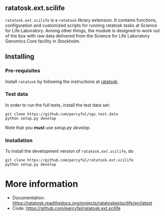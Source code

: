 ## ratatosk.ext.scilife ##

`ratatosk.ext.scilife` is a `ratatosk` library extension. It contains
functions, configuration and customized scripts for running ratatosk
tasks at Science for Life Laboratory. Among other things, the module
is designed to work out of the box with raw data delivered from the
Science for Life Laboratory Genomics Core facility in Stockholm.

## Installing ##

### Pre-requisites ###

Install `ratatosk` by following the instructions at
[ratatosk](https://github.com/percyfal/ratatosk).

### Test data ###

In order to run the full tests, install the test data set:

	git clone https://github.com/percyfal/ngs.test.data
	python setup.py develop
	
Note that you **must** use *setup.py develop*.


### Installation ###

To install the development version of `ratatosk.ext.scilife`, do
	
	git clone https://github.com/percyfal/ratatosk.ext.scilife
	python setup.py develop


More information
================

 * Documentation: https://ratatosk.readthedocs.org/projects/ratatoskextscilife/en/latest
 * Code: https://github.com/percyfal/ratatosk.ext.scilife
